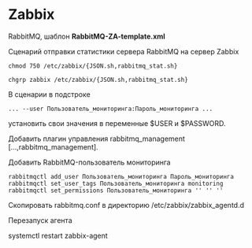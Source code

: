 # Zabbix

RabbitMQ, шаблон **RabbitMQ-ZA-template.xml**

Сценарий отправки статистики сервера RabbitMQ на сервер Zabbix

`chmod 750 /etc/zabbix/{JSON.sh,rabbitmq_stat.sh}`

`chgrp zabbix /etc/zabbix/{JSON.sh,rabbitmq_stat.sh}`


В сценарии в подстроке

`... --user Пользователь_мониторинга:Пароль_мониторинга ...`

установить свои значения в переменные $USER и $PASSWORD.


Добавить плагин управления rabbitmq_management
[...,rabbitmq_management].

Добавить RabbitMQ-пользователь мониторинга

```
rabbitmqctl add_user Пользователь_мониторинга Пароль_мониторинга
rabbitmqctl set_user_tags Пользователь_мониторинга monitoring
rabbitmqctl set_permissions Пользователь_мониторинга '' '' ''
```


Скопировать rabbitmq.conf в директорию /etc/zabbix/zabbix_agentd.d

Перезапуск агента

systemctl restart  zabbix-agent 
